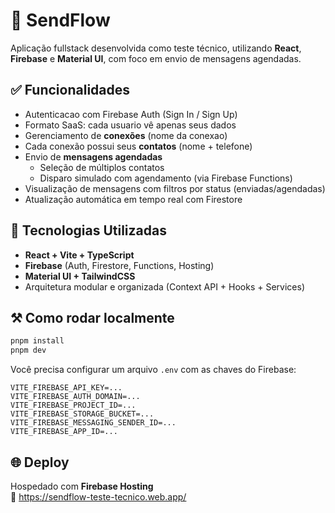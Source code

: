 # 📨 SendFlow

Aplicação fullstack desenvolvida como teste técnico, utilizando **React**, **Firebase** e **Material UI**, com foco em envio de mensagens agendadas.

## ✅ Funcionalidades

- Autenticacao com Firebase Auth (Sign In / Sign Up)
- Formato SaaS: cada usuario vê apenas seus dados
- Gerenciamento de **conexões** (nome da conexao)
- Cada conexão possui seus **contatos** (nome + telefone)
- Envio de **mensagens agendadas**
  - Seleção de múltiplos contatos
  - Disparo simulado com agendamento (via Firebase Functions)
- Visualização de mensagens com filtros por status (enviadas/agendadas)
- Atualização automática em tempo real com Firestore

## 🚀 Tecnologias Utilizadas

- **React + Vite + TypeScript**
- **Firebase** (Auth, Firestore, Functions, Hosting)
- **Material UI + TailwindCSS**
- Arquitetura modular e organizada (Context API + Hooks + Services)

## ⚒️ Como rodar localmente

```bash
pnpm install
pnpm dev
```

Você precisa configurar um arquivo `.env` com as chaves do Firebase:

```env
VITE_FIREBASE_API_KEY=...
VITE_FIREBASE_AUTH_DOMAIN=...
VITE_FIREBASE_PROJECT_ID=...
VITE_FIREBASE_STORAGE_BUCKET=...
VITE_FIREBASE_MESSAGING_SENDER_ID=...
VITE_FIREBASE_APP_ID=...
```

## 🌐 Deploy

Hospedado com **Firebase Hosting**  
🔗 https://sendflow-teste-tecnico.web.app/
